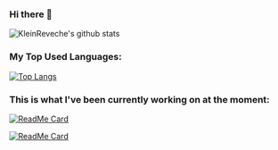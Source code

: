 ### Hi there 👋

![KleinReveche's github stats](https://github-readme-stats.vercel.app/api?username=KleinReveche&show_icons=true&title_color=2f80ed&icon_color=4c71f2&text_color=fff&bg_color=000&count_private=true&hide=prs,issues)

### My Top Used Languages:

[![Top Langs](https://github-readme-stats.vercel.app/api/top-langs/?username=KleinReveche&title_color=2f80ed&icon_color=4c71f2&text_color=fff&bg_color=000)](https://github.com/KleinReveche/)

### This is what I've been currently working on at the moment:

[![ReadMe Card](https://github-readme-stats.vercel.app/api/pin/?username=KleinReveche&repo=AnaesiaMod&show_owner=true&title_color=2f80ed&icon_color=4c71f2&text_color=fff&bg_color=000)](https://github.com/KleinReveche/AnaesiaMod)

[![ReadMe Card](https://github-readme-stats.vercel.app/api/pin/?username=KleinReveche&repo=kleinreveche.com&show_owner=true&title_color=2f80ed&icon_color=4c71f2&text_color=fff&bg_color=000)](https://github.com/KleinReveche/kleinreveche.com)



<!--
**KleinReveche/KleinReveche** is a ✨ _special_ ✨ repository because its `README.md` (this file) appears on your GitHub profile.

Here are some ideas to get you started:

- 🔭 I’m currently working on ...
- 🌱 I’m currently learning ...
- 👯 I’m looking to collaborate on ...
- 🤔 I’m looking for help with ...
- 💬 Ask me about ...
- 📫 How to reach me: ...
- 😄 Pronouns: ...
- ⚡ Fun fact: ...
-->
